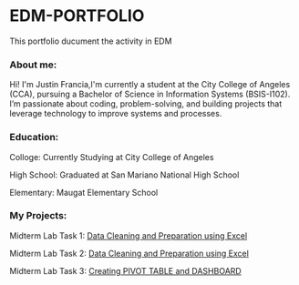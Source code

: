 # EDM-PORTFOLIO
This portfolio ducument the activity in EDM
### About me:
Hi! I'm Justin Francia,I'm currently a student at the City College of Angeles (CCA), pursuing a Bachelor of Science in Information Systems (BSIS-I102). I’m passionate about coding, problem-solving, and building projects that leverage technology to improve systems and processes.

### Education:
Colloge: Currently Studying at City College of Angeles

High School: Graduated at San Mariano National High School

Elementary: Maugat Elementary School


### My Projects:
Midterm Lab Task 1: [Data Cleaning and Preparation using Excel](MidtermTask1/task1.md)

Midterm Lab Task 2: [Data Cleaning and Preparation using Excel](MidtermTask2/task2.md)


Midterm Lab Task 3: [Creating PIVOT TABLE and DASHBOARD](Midterm_Task3/Task_3.)
